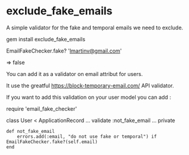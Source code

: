 # exclude_fake_emails

A simple validator for the fake and temporal emails we need to exclude.

gem install exclude_fake_emails

EmailFakeChecker.fake? 'lmartinv@gmail.com'

=> false

You can add it as a validator on email attribut for users.

It use the greatful https://block-temporary-email.com/ API validator.

If you want to add this validation on your user model you can add :

require 'email_fake_checker'

class User < ApplicationRecord
...
validate :not_fake_email
...
private

    def not_fake_email
        errors.add(:email, "do not use fake or temporal") if EmailFakeChecker.fake?(self.email)
    end
